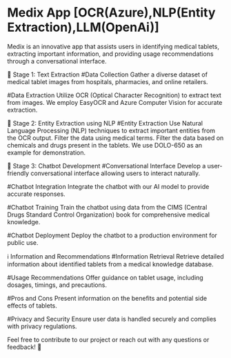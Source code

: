 # Medix App [OCR(Azure),NLP(Entity Extraction),LLM(OpenAi)]

Medix is an innovative app that assists users in identifying medical tablets, extracting important information, and providing usage recommendations through a conversational interface.

📸 Stage 1: Text Extraction
  #Data Collection
   Gather a diverse dataset of medical tablet images from hospitals, pharmacies, and online retailers.
   
   #Data Extraction
   Utilize OCR (Optical Character Recognition) to extract text from images. We employ EasyOCR and Azure Computer Vision for accurate extraction.

🧬 Stage 2: Entity Extraction using NLP
    #Entity Extraction
    Use Natural Language Processing (NLP) techniques to extract important entities from the OCR output. 
    Filter the data using medical terms.
    Filter the data based on chemicals and drugs present in the tablets. We use DOLO-650 as an example for demonstration.

🤖 Stage 3: Chatbot Development
    #Conversational Interface
    Develop a user-friendly conversational interface allowing users to interact naturally.
    
  #Chatbot Integration
  Integrate the chatbot with our AI model to provide accurate responses.

  #Chatbot Training
  Train the chatbot using data from the CIMS (Central Drugs Standard Control Organization) book for comprehensive medical knowledge.

  #Chatbot Deployment
  Deploy the chatbot to a production environment for public use.

 ℹ️ Information and Recommendations
 #Information Retrieval
 Retrieve detailed information about identified tablets from a medical knowledge database.

 #Usage Recommendations
 Offer guidance on tablet usage, including dosages, timings, and precautions.

 #Pros and Cons
 Present information on the benefits and potential side effects of tablets.

 #Privacy and Security
 Ensure user data is handled securely and complies with privacy regulations.

Feel free to contribute to our project or reach out with any questions or feedback! 🚀
